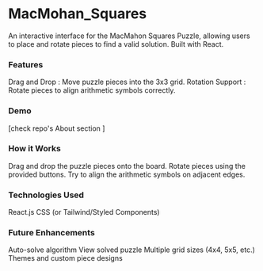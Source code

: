 # MacMohan_Squares
An interactive interface for the MacMahon Squares Puzzle, allowing users to place and rotate pieces to find a valid solution. Built with React.

### Features
Drag and Drop : Move puzzle pieces into the 3x3 grid.
Rotation Support : Rotate pieces to align arithmetic symbols correctly.

### Demo
[check repo's About section ]

### How it Works
Drag and drop the puzzle pieces onto the board.
Rotate pieces using the provided buttons.
Try to align the arithmetic symbols on adjacent edges.

### Technologies Used
React.js 
CSS (or Tailwind/Styled Components) 

### Future Enhancements
Auto-solve algorithm
View solved puzzle 
Multiple grid sizes (4x4, 5x5, etc.) 
Themes and custom piece designs 

